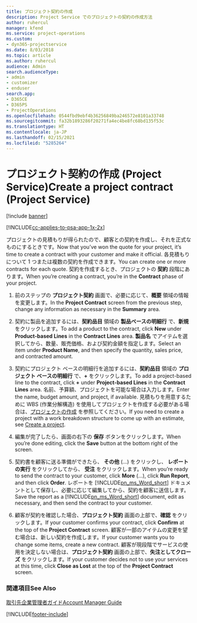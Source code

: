 ```yaml
---
title: プロジェクト契約の作成
description: Project Service でのプロジェクトの契約の作成方法
author: ruhercul
manager: kfend
ms.service: project-operations
ms.custom:
- dyn365-projectservice
ms.date: 8/03/2018
ms.topic: article
ms.author: ruhercul
audience: Admin
search.audienceType:
- admin
- customizer
- enduser
search.app:
- D365CE
- D365PS
- ProjectOperations
ms.openlocfilehash: 0544fbd9ebf4b36256849ba246572e8101a33748
ms.sourcegitcommit: fa32b1893286f20271fa4ec4be8fc68bd135f53c
ms.translationtype: HT
ms.contentlocale: ja-JP
ms.lasthandoff: 02/15/2021
ms.locfileid: "5285264"
---
```

# <a name="create-a-project-contract-project-service"></a><span data-ttu-id="ced9c-103">プロジェクト契約の作成 (Project Service)</span><span class="sxs-lookup"><span data-stu-id="ced9c-103">Create a project contract (Project Service)</span></span>

[!include [banner](../includes/psa-now-project-operations.md)]

[!INCLUDE[cc-applies-to-psa-app-1x-2x](../includes/cc-applies-to-psa-app-1x-2x.md)]

<span data-ttu-id="ced9c-104">プロジェクトの見積もりが得られたので、顧客との契約を作成し、それを正式なものにするときです。</span><span class="sxs-lookup"><span data-stu-id="ced9c-104">Now that you’ve won the quote for your project, it’s time to create a contract with your customer and make it official.</span></span> <span data-ttu-id="ced9c-105">各見積もりについて 1 つまたは複数の契約を作成できます。</span><span class="sxs-lookup"><span data-stu-id="ced9c-105">You can create one or more contracts for each quote.</span></span> <span data-ttu-id="ced9c-106">契約を作成するとき、プロジェクトの **契約** 段階にあります。</span><span class="sxs-lookup"><span data-stu-id="ced9c-106">When you’re creating a contract, you’re in the **Contract** phase of your project.</span></span>  
  
1. <span data-ttu-id="ced9c-107">前のステップの **プロジェクト契約** 画面で、必要に応じて、**概要** 領域の情報を変更します。</span><span class="sxs-lookup"><span data-stu-id="ced9c-107">In the **Project Contract** screen from the previous step, change any information as necessary in the **Summary** area.</span></span>  
  
2. <span data-ttu-id="ced9c-108">契約に製品を追加するには、**契約品目** 領域の **製品ベースの明細行** で、**新規** をクリックします。</span><span class="sxs-lookup"><span data-stu-id="ced9c-108">To add a product to the contract, click **New** under **Product-based Lines** in the **Contract Lines** area.</span></span> <span data-ttu-id="ced9c-109">**製品名** でアイテムを選択してから、数量、販売価格、および契約金額を指定します。</span><span class="sxs-lookup"><span data-stu-id="ced9c-109">Select an item under **Product Name**, and then specify the quantity, sales price, and contracted amount.</span></span>  
  
3. <span data-ttu-id="ced9c-110">契約にプロジェクト ベースの明細行を追加するには、**契約品目** 領域の **プロジェクト ベースの明細行** で、**+** をクリックします。</span><span class="sxs-lookup"><span data-stu-id="ced9c-110">To add a project-based line to the contract, click **+** under **Project-based Lines** in the **Contract Lines** area.</span></span> <span data-ttu-id="ced9c-111">名前、予算額、プロジェクトを可能な場合は入力します。</span><span class="sxs-lookup"><span data-stu-id="ced9c-111">Enter the name, budget amount, and project, if available.</span></span> <span data-ttu-id="ced9c-112">見積もりを用意するために WBS (作業分解構造) を使用してプロジェクトを作成する必要がある場合は、[プロジェクトの作成](../psa/create-project.md) を参照してください。</span><span class="sxs-lookup"><span data-stu-id="ced9c-112">If you need to create a project with a work breakdown structure to come up with an estimate, see [Create a project](../psa/create-project.md).</span></span>  
  
4. <span data-ttu-id="ced9c-113">編集が完了したら、画面の右下の **保存** ボタンをクリックします。</span><span class="sxs-lookup"><span data-stu-id="ced9c-113">When you’re done editing, click the **Save** button at the bottom right of the screen.</span></span>  
  
5. <span data-ttu-id="ced9c-114">契約書を顧客に送る準備ができたら、 **その他** (…) をクリックし、 **レポートの実行** をクリックしてから、 **受注** をクリックします。</span><span class="sxs-lookup"><span data-stu-id="ced9c-114">When you’re ready to send the contract to your customer, click **More** (…), click **Run Report**, and then click **Order**.</span></span> <span data-ttu-id="ced9c-115">レポートを [!INCLUDE[pn_ms_Word_short](../includes/pn-ms-word-short.md)] ドキュメントとして保存し、必要に応じて編集してから、契約を顧客に送信します。</span><span class="sxs-lookup"><span data-stu-id="ced9c-115">Save the report as a [!INCLUDE[pn_ms_Word_short](../includes/pn-ms-word-short.md)] document, edit as necessary, and then send the contract to your customer.</span></span>  
  
6. <span data-ttu-id="ced9c-116">顧客が契約を確認した場合、**プロジェクト契約** 画面の上部で、**確認** をクリックします。</span><span class="sxs-lookup"><span data-stu-id="ced9c-116">If your customer confirms your contract, click **Confirm** at the top of the **Project Contract** screen.</span></span> <span data-ttu-id="ced9c-117">顧客が一部のアイテムの変更を望む場合は、新しい契約を作成します。</span><span class="sxs-lookup"><span data-stu-id="ced9c-117">If your customer wants you to change some items, create a new contract.</span></span> <span data-ttu-id="ced9c-118">顧客が現段階でサービスの使用を決定しない場合は、**プロジェクト契約** 画面の上部で、**失注としてクローズ** をクリックします。</span><span class="sxs-lookup"><span data-stu-id="ced9c-118">If your customer decides not to use your services at this time, click **Close as Lost** at the top of the **Project Contract** screen.</span></span>  
  
### <a name="see-also"></a><span data-ttu-id="ced9c-119">関連項目</span><span class="sxs-lookup"><span data-stu-id="ced9c-119">See Also</span></span>  
 [<span data-ttu-id="ced9c-120">取引先企業管理者ガイド</span><span class="sxs-lookup"><span data-stu-id="ced9c-120">Account Manager Guide</span></span>](../psa/account-manager-guide.md)


[!INCLUDE[footer-include](../includes/footer-banner.md)]